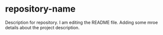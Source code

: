 # repository-name
Description for repository.
I am editing the README file. Adding some mroe details about the project description.
